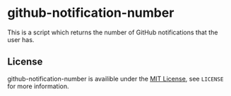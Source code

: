 # github-notification-number
This is a script which returns the number of GitHub notifications that the user has.

## License
github-notification-number is availible under the [MIT License](http://opensource.org/licenses/MIT), see `LICENSE` for more information.
